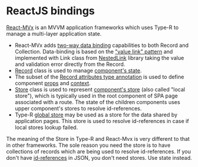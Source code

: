 # ReactJS bindings

[React-MVx](https://volicon.github.io/React-MVx/) is an MVVM application frameworks which uses Type-R to manage a multi-layer application state.

- React-MVx adds [two-way data binding](https://volicon.github.io/React-MVx/#link) capabilities to both Record and Collection. Data-binding is based on the ["value link" pattern](https://medium.com/@gaperton/managing-state-and-forms-with-react-part-1-12eacb647112) and implemented with Link class from [NestedLink](https://github.com/Volicon/NestedLink) library taking the value and validation error directly from the Record.
- [Record](https://volicon.github.io/Type-R/#record) class is used to manage [component's state](https://volicon.github.io/React-MVx/#state).
- The subset of the [Record attributes type annotation](https://volicon.github.io/Type-R/#definition) is used to define component [props](https://volicon.github.io/React-MVx/#props) and [context](https://volicon.github.io/React-MVx/#context).
- [Store](https://volicon.github.io/Type-R/#store) class is used to represent [component's store](https://volicon.github.io/React-MVx/#store) (also called "local store"), which is typically used in the root component of SPA page associated with a route. The state of the children components uses upper component's stores to resolve id-references.
- Type-R [global store](https://volicon.github.io/Type-R/#-static-store-global) may be used as a store for the data shared by application pages. This store is used to resolve id-references in case if local stores lookup failed.

<aside class="warning">
The meaning of the Store in Type-R and React-Mvx is very different to that in other frameworks. The sole reason you need the store is to have collections of records which are being used to resolve id-references. If you don't have <a href="https://volicon.github.io/Type-R/#normalized-data">id-references</a> in JSON, you don't need stores. Use state instead.
</aside>